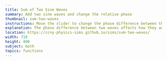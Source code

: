 ```yaml
---
title: Sum of Two Sine Waves
summary: Add two sine waves and change the relative phase
thumbnail: sum-two-waves
instructions: Move the slider to change the phase difference between the two waves. The purple wave shows the sum of the red and the blue waves.
explanation: The phase difference between two waves affects how they add. If they are <i>in-phase</i>, the wave amplitude will double. If they are <i>out of phase</i>, they will cancel.
location: https://ccny-physics-sims.github.io/sims/sum-two-waves/
width: 710
height: 400
subject: math
topics: functions
---
```

